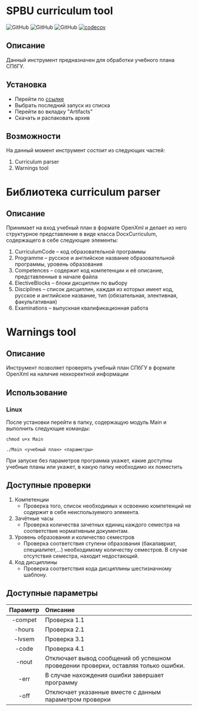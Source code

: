 # SPBU curriculum tool

![GitHub](https://img.shields.io/github/license/sayumikko/spbu-curriculum-tool)
![GitHub](https://github.com/sayumikko/spbu-curriculum-tool/actions/workflows/artifact.yml/badge.svg)
![GitHub](https://github.com/sayumikko/spbu-curriculum-tool/actions/workflows/tests.yml/badge.svg)
[![codecov](https://codecov.io/gh/sayumikko/spbu-curriculum-tool/branch/pr/add_ci/graph/badge.svg?token=M2GKY4RZE9)](https://codecov.io/gh/sayumikko/spbu-curriculum-tool)

## Описание

Данный инструмент предназначен для обработки учебного плана СПбГУ. 

## Установка

- Перейти по [ссылке](https://github.com/sayumikko/spbu-curriculum-tool/actions/workflows/artifact.yml)
- Выбрать последний запуск из списка
- Перейти во вкладку "Artifacts"
- Скачать и распаковать архив

## Возможности

На данный момент инструмент состоит из следующих частей:

1. Curriculum parser
2. Warnings tool

# Библиотека curriculum parser

## Описание

Принимает на вход учебный план в формате OpenXml и делает из него структурное представление в виде класса DocxCurriculum, содержащего в себе следующие элементы:

1. CurriculumCode – код образовательной программы 
2. Programme – русское и английское название образовательной программы, уровень образования
2. Competences – содержит код компетенции и её описание, представленные в начале файла
3. ElectiveBlocks – блоки дисциплин по выбору
3. Disciplines – список дисциплин, каждая из которых имеет код, русское и английское название, тип (обязательная, элективная, факультативная)
4. Examinations – выпускная квалификационная работа

# Warnings tool

## Описание 

Инструмент позволяет проверять учебный план СПбГУ в формате OpenXml на наличие неккоректной информации

## Использование
### Linux
После установки перейти в папку, содержащую модуль Main и выполнить следующие команды:
``` 
chmod u+x Main
``` 
```
./Main <учебный план> <параметры>
```

При запуске без параметров программа укажет, какие доступны учебные планы или укажет, в какую папку необходимо их поместить

## Доступные проверки

1. Компетенции
    - Проверка того, список необходимых к освоению компетенций не содержит в себе неиспользуемого элемента.
2. Зачётные часы
    - Проверка количества зачетных единиц каждого семестра на соответствие нормативным документам.
3. Уровень образования и количество семестров
    - Проверка соответствия ступени образования (бакалавриат, специалитет,...) необходимому количеству семестров. В случае отсутствия семестра, находит недостающий.
4. Код дисциплины
    - Проверка соответствия кода дисциплины шестизначному шаблону.


## Доступные параметры

| Параметр        | Описание        | 
| :-------------: | :-------------  |
| -compet         | Проверка 1.1    |
| -hours          | Проверка 2.1    |   
| -lvsem          | Проверка 3.1    |  
| -code           | Проверка 4.1    |
| -nout           | Отключает вывод сообщений об успешном проведении  проверки, оставляя только ошибки. |
| -err            | В случае нахождения ошибки завершает программу |
| -off            | Отключает указанные вместе с данным параметром проверки|